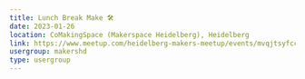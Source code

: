 ```yaml
---
title: Lunch Break Make 🛠️
date: 2023-01-26
location: CoMakingSpace (Makerspace Heidelberg), Heidelberg
link: https://www.meetup.com/heidelberg-makers-meetup/events/mvqjtsyfccbjc/
usergroup: makershd
type: usergroup
---
```

